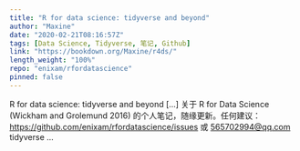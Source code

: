 ```yaml
---
title: "R for data science: tidyverse and beyond"
author: "Maxine"
date: "2020-02-21T08:16:57Z"
tags: [Data Science, Tidyverse, 笔记, Github]
link: "https://bookdown.org/Maxine/r4ds/"
length_weight: "100%"
repo: "enixam/rfordatascience"
pinned: false
---
```


R for data science: tidyverse and beyond [...] 关于 R for Data Science (Wickham and Grolemund 2016) 的个人笔记，随缘更新。任何建议：https://github.com/enixam/rfordatascience/issues 或 565702994@qq.com tidyverse ...
